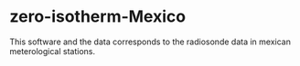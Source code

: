 # zero-isotherm-Mexico
This software and the data corresponds to the radiosonde data in mexican meterological stations.
